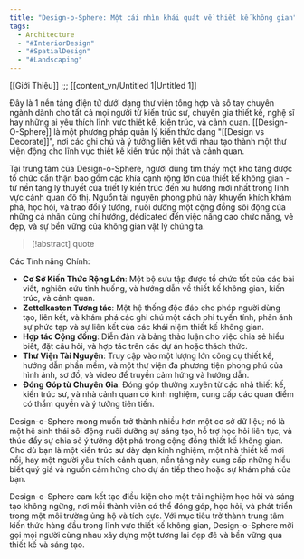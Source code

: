 ```yaml
---
title: "Design-o-Sphere: Một cái nhìn khái quát về thiết kế không gian"
tags:
  - Architecture
  - "#InteriorDesign"
  - "#SpatialDesign"
  - "#Landscaping"
---
```

[[Giới Thiệu]]
			;;;
[[content_vn/Untitled 1|Untitled 1]]

Đây là 1 nền tảng điện tử dưới dạng thư viện tổng hợp và sổ tay chuyên ngành dành cho tất cả mọi người từ kiến trúc sư, chuyên gia thiết kế, nghệ sĩ hay những ai yêu thích  lĩnh vực thiết kế, kiến trúc, và cảnh quan. [[Design-O-Sphere]] là một phương pháp quản lý kiến thức dạng "[[Design vs Decorate]]", nơi các ghi chú và ý tưởng liên kết với nhau tạo thành một thư viện động cho lĩnh vực thiết kế kiến trúc nội thất và cảnh quan.

Tại trung tâm của Design-o-Sphere, người dùng tìm thấy một kho tàng được tổ chức cẩn thận bao gồm các khía cạnh rộng lớn của thiết kế không gian - từ nền tảng lý thuyết của triết lý kiến trúc đến xu hướng mới nhất trong lĩnh vực cảnh quan đô thị. Nguồn tài nguyên phong phú này khuyến khích khám phá, học hỏi, và trao đổi ý tưởng, nuôi dưỡng một cộng đồng sôi động của những cá nhân cùng chí hướng, dédicated đến việc nâng cao chức năng, vẻ đẹp, và sự bền vững của không gian vật lý chúng ta.

> [!abstract] quote



Các Tính năng Chính:
- **Cơ Sở Kiến Thức Rộng Lớn**: Một bộ sưu tập được tổ chức tốt của các bài viết, nghiên cứu tình huống, và hướng dẫn về thiết kế không gian, kiến trúc, và cảnh quan.
- **Zettelkasten Tương tác**: Một hệ thống độc đáo cho phép người dùng tạo, liên kết, và khám phá các ghi chú một cách phi tuyến tính, phản ánh sự phức tạp và sự liên kết của các khái niệm thiết kế không gian.
- **Hợp tác Cộng đồng**: Diễn đàn và bảng thảo luận cho việc chia sẻ hiểu biết, đặt câu hỏi, và hợp tác trên các dự án hoặc thách thức.
- **Thư Viện Tài Nguyên**: Truy cập vào một lượng lớn công cụ thiết kế, hướng dẫn phần mềm, và một thư viện đa phương tiện phong phú của hình ảnh, sơ đồ, và video để truyền cảm hứng và hướng dẫn.
- **Đóng Góp từ Chuyên Gia**: Đóng góp thường xuyên từ các nhà thiết kế, kiến trúc sư, và nhà cảnh quan có kinh nghiệm, cung cấp các quan điểm có thẩm quyền và ý tưởng tiên tiến.

Design-o-Sphere mong muốn trở thành nhiều hơn một cơ sở dữ liệu; nó là một hệ sinh thái sôi động nuôi dưỡng sự sáng tạo, hỗ trợ học hỏi liên tục, và thúc đẩy sự chia sẻ ý tưởng đột phá trong cộng đồng thiết kế không gian. Cho dù bạn
là một kiến trúc sư dày dạn kinh nghiệm, một nhà thiết kế mới nổi, hay một người yêu thích cảnh quan, nền tảng này cung cấp những hiểu biết quý giá và nguồn cảm hứng cho dự án tiếp theo hoặc sự khám phá của bạn.

Design-o-Sphere cam kết tạo điều kiện cho một trải nghiệm học hỏi và sáng tạo không ngừng, nơi mỗi thành viên có thể đóng góp, học hỏi, và phát triển trong một môi trường ủng hộ và tích cực. Với mục tiêu trở thành trung tâm kiến thức hàng đầu trong lĩnh vực thiết kế không gian, Design-o-Sphere mời gọi mọi người cùng nhau xây dựng một tương lai đẹp đẽ và bền vững qua thiết kế và sáng tạo.
  

